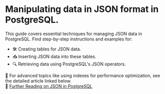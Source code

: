 # Manipulating data in JSON format in PostgreSQL.

This guide covers essential techniques for managing JSON data in PostgreSQL. Find step-by-step instructions and examples for:
- 🛠️ Creating tables for JSON data.
- 📥 Inserting JSON data into these tables.
- 🔍 Retrieving data using PostgreSQL's JSON operators.

🚀 For advanced topics like using indexes for performance optimization, see the detailed article linked below. <br>
🔗 [Further Reading on JSON in PostgreSQL](https://medium.com/@douglasmendes18ds/embracing-the-flexibility-of-json-in-postgresql-09861cfddb15)

